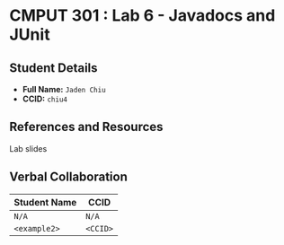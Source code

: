 # CMPUT 301 : Lab 6 - Javadocs and JUnit

## Student Details

- **Full Name:** `Jaden Chiu`
- **CCID:** `chiu4`

## References and Resources

Lab slides

## Verbal Collaboration

| Student Name | CCID     |
| ------------ | -------- |
| `N/A`        | `N/A`    |
| `<example2>` | `<CCID>` |
